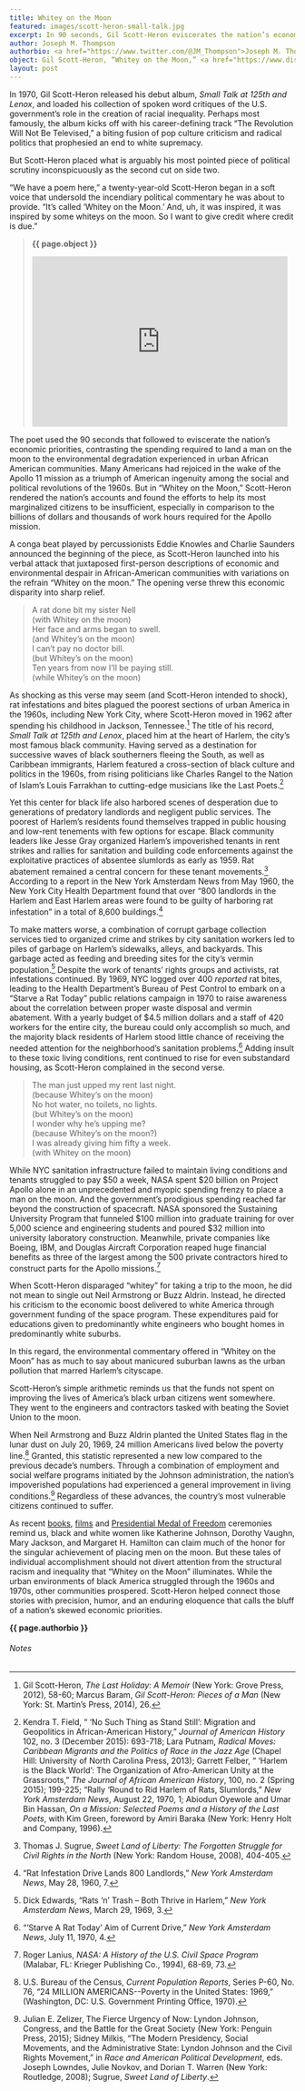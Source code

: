 ```yaml
---
title: Whitey on the Moon
featured: images/scott-heron-small-talk.jpg
excerpt: In 90 seconds, Gil Scott-Heron eviscerates the nation’s economic priorities, contrasting the spending required to land a man on the moon to the environmental degradation experienced in urban African-American communities.
author: Joseph M. Thompson
authorbio: <a href="https://www.twitter.com/@JM_Thompson">Joseph M. Thompson</a> is a doctoral candidate in the University of Virginia’s Corcoran Department of History. His dissertation, “Sounding Southern&#58; Music, Militarism, and the Making of the Sunbelt,” uses popular music to examine the cultural impact of the military-industrial complex on the shifting meanings of race, region, and citizenship since the 1950s.
object: Gil Scott-Heron, “Whitey on the Moon,” <a href="https://www.discogs.com/Gil-Scott-Heron-Small-Talk-At-125th-And-Lenox/release/11402893">Small Talk at 125th and Lenox</a>, Flying Dutchman Records, Stereo FDS-131, 1970, 33 1/3 rpm.
layout: post
---
```


In 1970, Gil Scott-Heron released his debut album, *Small Talk at 125th and Lenox*, and loaded his collection of spoken word critiques of the U.S. government’s role in the creation of racial inequality. Perhaps most famously, the album kicks off with his career-defining track “The Revolution Will Not Be Televised,” a biting fusion of pop culture criticism and radical politics that prophesied an end to white supremacy.

But Scott-Heron placed what is arguably his most pointed piece of political scrutiny inconspicuously as the second cut on side two.

“We have a poem here,” a twenty-year-old Scott-Heron began in a soft voice that undersold the incendiary political commentary he was about to provide. “It’s called ‘Whitey on the Moon.’ And, uh, it was inspired, it was inspired by some whiteys on the moon. So I want to give credit where credit is due.”

>**{{ page.object }}**
><iframe width="450" height="300" src="https://www.youtube.com/embed/goh2x_G0ct4" frameborder="0" allowfullscreen></iframe>

The poet used the 90 seconds that followed to eviscerate the nation’s economic priorities, contrasting the spending required to land a man on the moon to the environmental degradation experienced in urban African American communities. Many Americans had rejoiced in the wake of the Apollo 11 mission as a triumph of American ingenuity among the social and political revolutions of the 1960s. But in “Whitey on the Moon,” Scott-Heron rendered the nation’s accounts and found the efforts to help its most marginalized citizens to be insufficient, especially in comparison to the billions of dollars and thousands of work hours required for the Apollo mission.

A conga beat played by percussionists Eddie Knowles and Charlie Saunders announced the beginning of the piece, as Scott-Heron launched into his verbal attack that juxtaposed first-person descriptions of economic and environmental despair in African-American communities with variations on the refrain “Whitey on the moon.” The opening verse threw this economic disparity into sharp relief.

>A rat done bit my sister Nell<br>
>(with Whitey on the moon)<br>
>Her face and arms began to swell.<br>
>(and Whitey’s on the moon)<br>
>I can’t pay no doctor bill.<br>
>(but Whitey’s on the moon)<br>
>Ten years from now I’ll be paying still.<br>
>(while Whitey’s on the moon)<br>

As shocking as this verse may seem (and Scott-Heron intended to shock), rat infestations and bites plagued the poorest sections of urban America in the 1960s, including New York City, where Scott-Heron moved in 1962 after spending his childhood in Jackson, Tennessee.[^43d4] The title of his record, *Small Talk at 125th and Lenox*, placed him at the heart of Harlem, the city’s most famous black community. Having served as a destination for successive waves of black southerners fleeing the South, as well as Caribbean immigrants, Harlem featured a cross-section of black culture and politics in the 1960s, from rising politicians like Charles Rangel to the Nation of Islam’s Louis Farrakhan to cutting-edge musicians like the Last Poets.[^283a]

Yet this center for black life also harbored scenes of desperation due to generations of predatory landlords and negligent public services. The poorest of Harlem’s residents found themselves trapped in public housing and low-rent tenements with few options for escape. Black community leaders like Jesse Gray organized Harlem’s impoverished tenants in rent strikes and rallies for sanitation and building code enforcements against the exploitative practices of absentee slumlords as early as 1959. Rat abatement remained a central concern for these tenant movements.[^65bc] According to a report in the New York Amsterdam News from May 1960, the New York City Health Department found that over “800 landlords in the Harlem and East Harlem areas were found to be guilty of harboring rat infestation” in a total of 8,600 buildings.[^1fc9]

To make matters worse, a combination of corrupt garbage collection services tied to organized crime and strikes by city sanitation workers led to piles of garbage on Harlem’s sidewalks, alleys, and backyards. This garbage acted as feeding and breeding sites for the city’s vermin population.[^7fc7] Despite the work of tenants’ rights groups and activists, rat infestations continued. By 1969, NYC logged over 400 *reported* rat bites, leading to the Health Department’s Bureau of Pest Control to embark on a “Starve a Rat Today” public relations campaign in 1970 to raise awareness about the correlation between proper waste disposal and vermin abatement. With a yearly budget of $4.5 million dollars and a staff of 420 workers for the entire city, the bureau could only accomplish so much, and the majority black residents of Harlem stood little chance of receiving the needed attention for the neighborhood’s sanitation problems.[^4e50] Adding insult to these toxic living conditions, rent continued to rise for even substandard housing, as Scott-Heron complained in the second verse.

>The man just upped my rent last night.<br>
>(because Whitey’s on the moon)<br>
>No hot water, no toilets, no lights.<br>
>(but Whitey’s on the moon)<br>
>I wonder why he’s upping me?<br>
>(because Whitey’s on the moon?)<br>
>I was already giving him fifty a week.<br>
>(with Whitey on the moon)<br>

While NYC sanitation infrastructure failed to maintain living conditions and tenants struggled to pay $50 a week, NASA spent $20 billion on Project Apollo alone in an unprecedented and myopic spending frenzy to place a man on the moon. And the government’s prodigious spending reached far beyond the construction of spacecraft. NASA sponsored the Sustaining University Program that funneled $100 million into graduate training for over 5,000 science and engineering students and poured $32 million into university laboratory construction. Meanwhile, private companies like Boeing, IBM, and Douglas Aircraft Corporation reaped huge financial benefits as three of the largest among the 500 private contractors hired to construct parts for the Apollo missions.[^6e5e]

When Scott-Heron disparaged “whitey” for taking a trip to the moon, he did not mean to single out Neil Armstrong or Buzz Aldrin. Instead, he directed his criticism to the economic boost delivered to white America through government funding of the space program. These expenditures paid for educations given to predominantly white engineers who bought homes in predominantly white suburbs.

In this regard, the environmental commentary offered in “Whitey on the Moon” has as much to say about manicured suburban lawns as the urban pollution that marred Harlem’s cityscape.

Scott-Heron’s simple arithmetic reminds us that the funds not spent on improving the lives of America’s black urban citizens went somewhere. They went to the engineers and contractors tasked with beating the Soviet Union to the moon.

When Neil Armstrong and Buzz Aldrin planted the United States flag in the lunar dust on July 20, 1969, 24 million Americans lived below the poverty line.[^baab] Granted, this statistic represented a new low compared to the previous decade’s numbers. Through a combination of employment and social welfare programs initiated by the Johnson administration, the nation’s impoverished populations had experienced a general improvement in living conditions.[^73ad] Regardless of these advances, the country’s most vulnerable citizens continued to suffer.

As recent [books](http://margotleeshetterly.com/hidden-figures-nasas-african-american-computers/), [films](http://www.foxmovies.com/movies/hidden-figures) and [Presidential Medal of Freedom](https://www.whitehouse.gov/blog/2016/11/22/celebrating-presidential-medal-freedom-winners-science-and-tech-garwin-hopper-and) ceremonies remind us, black and white women like Katherine Johnson, Dorothy Vaughn, Mary Jackson, and Margaret H. Hamilton can claim much of the honor for the singular achievement of placing men on the moon. But these tales of individual accomplishment should not divert attention from the structural racism and inequality that “Whitey on the Moon” illuminates. While the urban environments of black America struggled through the 1960s and 1970s, other communities prospered. Scott-Heron helped connect those stories with precision, humor, and an enduring eloquence that calls the bluff of a nation’s skewed economic priorities.

**{{ page.authorbio }}**
###### Notes
[^43d4]: Gil Scott-Heron, *The Last Holiday: A Memoir* (New York: Grove Press, 2012), 58-60; Marcus Baram, *Gil Scott-Heron: Pieces of a Man* (New York: St. Martin’s Press, 2014), 26.
[^283a]: Kendra T. Field, “ ‘No Such Thing as Stand Still’: Migration and Geopolitics in African-American History,” *Journal of American History* 102, no. 3 (December 2015): 693-718; Lara Putnam, *Radical Moves: Caribbean Migrants and the Politics of Race in the Jazz Age* (Chapel Hill: University of North Carolina Press, 2013); Garrett Felber, “ ‘Harlem is the Black World’: The Organization of Afro-American Unity at the Grassroots,” *The Journal of African American History*, 100, no. 2 (Spring 2015); 199-225; “Rally ‘Round to Rid Harlem of Rats, Slumlords,” *New York Amsterdam News*, August 22, 1970, 1; Abiodun Oyewole and Umar Bin Hassan, *On a Mission: Selected Poems and a History of the Last Poets*, with Kim Green, foreword by Amiri Baraka (New York: Henry Holt and Company, 1996).
[^65bc]: Thomas J. Sugrue, *Sweet Land of Liberty: The Forgotten Struggle for Civil Rights in the North* (New York: Random House, 2008), 404-405.
[^1fc9]: “Rat Infestation Drive Lands 800 Landlords,” *New York Amsterdam News*, May 28, 1960, 7.
[^7fc7]: Dick Edwards, “Rats ‘n’ Trash – Both Thrive in Harlem,” *New York Amsterdam News*, March 29, 1969, 3.
[^4e50]: “‘Starve A Rat Today’ Aim of Current Drive,” *New York Amsterdam News*, July 11, 1970, 4.
[^6e5e]: Roger Lanius, *NASA: A History of the U.S. Civil Space Program* (Malabar, FL: Krieger Publishing Co., 1994), 68-69, 73.
[^baab]: U.S. Bureau of the Census, *Current Population Reports*, Series P-60, No. 76, “24 MILLION AMERICANS--Poverty in the United States: 1969,” (Washington, DC: U.S. Government Printing Office, 1970).
[^73ad]: Julian E. Zelizer, The Fierce Urgency of Now: Lyndon Johnson, Congress, and the Battle for the Great Society (New York: Penguin Press, 2015); Sidney Milkis, “The Modern Presidency, Social Movements, and the Administrative State: Lyndon Johnson and the Civil Rights Movement,” in *Race and American Political Development*, eds. Joseph Lowndes, Julie Novkov, and Dorian T. Warren (New York: Routledge, 2008); Sugrue, *Sweet Land of Liberty*.
